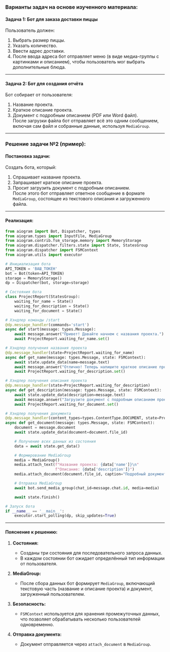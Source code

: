 ### Варианты задач на основе изученного материала:

#### **Задача 1: Бот для заказа доставки пиццы**
Пользователь должен:
1. Выбрать размер пиццы.
2. Указать количество.
3. Ввести адрес доставки.
4. После ввода адреса бот отправляет меню (в виде медиа-группы с картинками и описанием), чтобы пользователь мог выбрать дополнительные блюда.

---

#### **Задача 2: Бот для создания отчёта**
Бот собирает от пользователя:
1. Название проекта.
2. Краткое описание проекта.
3. Документ с подробным описанием (PDF или Word файл).  
После загрузки файла бот отправляет всё это одним сообщением, включая сам файл и собранные данные, используя `MediaGroup`.

---

### Решение задачи №2 (пример):

#### **Постановка задачи:**
Создать бота, который:
1. Спрашивает название проекта.
2. Запрашивает краткое описание проекта.
3. Просит загрузить документ с подробным описанием.  
После этого бот отправляет ответное сообщение в формате `MediaGroup`, состоящее из текстового описания и загруженного файла.

---

#### **Реализация:**

```python
from aiogram import Bot, Dispatcher, types
from aiogram.types import InputFile, MediaGroup
from aiogram.contrib.fsm_storage.memory import MemoryStorage
from aiogram.dispatcher.filters.state import State, StatesGroup
from aiogram.dispatcher import FSMContext
from aiogram.utils import executor

# Инициализация бота
API_TOKEN = 'ВАШ_ТОКЕН'
bot = Bot(token=API_TOKEN)
storage = MemoryStorage()
dp = Dispatcher(bot, storage=storage)

# Состояния бота
class ProjectReport(StatesGroup):
    waiting_for_name = State()
    waiting_for_description = State()
    waiting_for_document = State()

# Хэндлер команды /start
@dp.message_handler(commands='start')
async def start(message: types.Message):
    await message.answer("Привет! Давайте начнем с названия проекта.")
    await ProjectReport.waiting_for_name.set()

# Хэндлер получения названия проекта
@dp.message_handler(state=ProjectReport.waiting_for_name)
async def get_name(message: types.Message, state: FSMContext):
    await state.update_data(name=message.text)
    await message.answer("Отлично! Теперь напишите краткое описание проекта.")
    await ProjectReport.waiting_for_description.set()

# Хэндлер получения описания проекта
@dp.message_handler(state=ProjectReport.waiting_for_description)
async def get_description(message: types.Message, state: FSMContext):
    await state.update_data(description=message.text)
    await message.answer("Загрузите документ с подробным описанием проекта.")
    await ProjectReport.waiting_for_document.set()

# Хэндлер получения документа
@dp.message_handler(content_types=types.ContentType.DOCUMENT, state=ProjectReport.waiting_for_document)
async def get_document(message: types.Message, state: FSMContext):
    document = message.document
    await state.update_data(document=document.file_id)

    # Получение всех данных из состояния
    data = await state.get_data()

    # Формирование MediaGroup
    media = MediaGroup()
    media.attach_text(f"Название проекта: {data['name']}\n"
                      f"Описание: {data['description']}")
    media.attach_document(document.file_id, caption="Подробный документ")

    # Отправка MediaGroup
    await bot.send_media_group(chat_id=message.chat.id, media=media)

    await state.finish()

# Запуск бота
if __name__ == '__main__':
    executor.start_polling(dp, skip_updates=True)
```

---

#### **Пояснение к решению:**
1. **Состояния:**
   - Созданы три состояния для последовательного запроса данных.
   - В каждом состоянии бот ожидает определённый тип информации от пользователя.

2. **MediaGroup:**
   - После сбора данных бот формирует `MediaGroup`, включающий текстовую часть (название и описание проекта) и документ, загруженный пользователем.

3. **Безопасность:**
   - `FSMContext` используется для хранения промежуточных данных, что позволяет обрабатывать несколько пользователей одновременно.

4. **Отправка документа:**
   - Документ отправляется через `attach_document` в `MediaGroup`.
